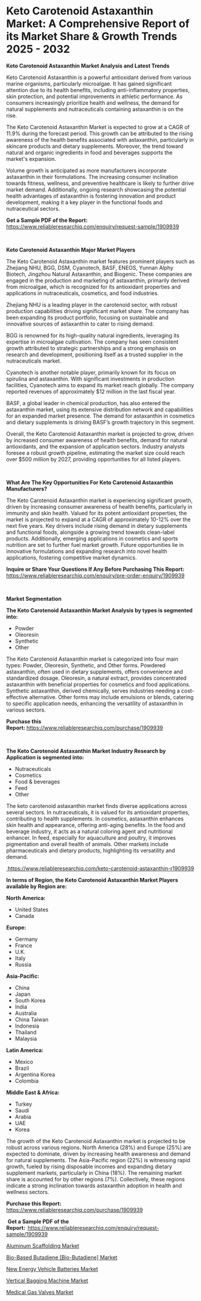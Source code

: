 <p><h1>Keto Carotenoid Astaxanthin Market: A Comprehensive Report of its Market Share & Growth Trends 2025 - 2032</h1></p><p><strong>Keto Carotenoid Astaxanthin Market Analysis and Latest Trends</strong></p>
<p><p>Keto Carotenoid Astaxanthin is a powerful antioxidant derived from various marine organisms, particularly microalgae. It has gained significant attention due to its health benefits, including anti-inflammatory properties, skin protection, and potential improvements in athletic performance. As consumers increasingly prioritize health and wellness, the demand for natural supplements and nutraceuticals containing astaxanthin is on the rise.</p><p>The Keto Carotenoid Astaxanthin Market is expected to grow at a CAGR of 11.9% during the forecast period. This growth can be attributed to the rising awareness of the health benefits associated with astaxanthin, particularly in skincare products and dietary supplements. Moreover, the trend toward natural and organic ingredients in food and beverages supports the market's expansion. </p><p>Volume growth is anticipated as more manufacturers incorporate astaxanthin in their formulations. The increasing consumer inclination towards fitness, wellness, and preventive healthcare is likely to further drive market demand. Additionally, ongoing research showcasing the potential health advantages of astaxanthin is fostering innovation and product development, making it a key player in the functional foods and nutraceutical sectors.</p></p>
<p><strong>Get a Sample PDF of the Report:&nbsp;</strong> <a href="https://www.reliableresearchiq.com/enquiry/request-sample/1909939?utm_campaign=2267&utm_medium=2&utm_source=Github&utm_content=ia&utm_term=04022025&utm_id=keto-carotenoid-astaxanthin">https://www.reliableresearchiq.com/enquiry/request-sample/1909939</a></p>
<p>&nbsp;</p>
<p><strong>Keto Carotenoid Astaxanthin Major Market Players</strong></p>
<p><p>The Keto Carotenoid Astaxanthin market features prominent players such as Zhejiang NHU, BGG, DSM, Cyanotech, BASF, ENEOS, Yunnan Alphy Biotech, Jingzhou Natural Astaxanthin, and Biogenic. These companies are engaged in the production and marketing of astaxanthin, primarily derived from microalgae, which is recognized for its antioxidant properties and applications in nutraceuticals, cosmetics, and food industries.</p><p>Zhejiang NHU is a leading player in the carotenoid sector, with robust production capabilities driving significant market share. The company has been expanding its product portfolio, focusing on sustainable and innovative sources of astaxanthin to cater to rising demand.</p><p>BGG is renowned for its high-quality natural ingredients, leveraging its expertise in microalgae cultivation. The company has seen consistent growth attributed to strategic partnerships and a strong emphasis on research and development, positioning itself as a trusted supplier in the nutraceuticals market.</p><p>Cyanotech is another notable player, primarily known for its focus on spirulina and astaxanthin. With significant investments in production facilities, Cyanotech aims to expand its market reach globally. The company reported revenues of approximately $12 million in the last fiscal year.</p><p>BASF, a global leader in chemical production, has also entered the astaxanthin market, using its extensive distribution network and capabilities for an expanded market presence. The demand for astaxanthin in cosmetics and dietary supplements is driving BASF’s growth trajectory in this segment.</p><p>Overall, the Keto Carotenoid Astaxanthin market is projected to grow, driven by increased consumer awareness of health benefits, demand for natural antioxidants, and the expansion of application sectors. Industry analysts foresee a robust growth pipeline, estimating the market size could reach over $500 million by 2027, providing opportunities for all listed players.</p></p>
<p>&nbsp;</p>
<p><strong>What Are The Key Opportunities For Keto Carotenoid Astaxanthin Manufacturers?</strong></p>
<p><p>The Keto Carotenoid Astaxanthin market is experiencing significant growth, driven by increasing consumer awareness of health benefits, particularly in immunity and skin health. Valued for its potent antioxidant properties, the market is projected to expand at a CAGR of approximately 10-12% over the next five years. Key drivers include rising demand in dietary supplements and functional foods, alongside a growing trend towards clean-label products. Additionally, emerging applications in cosmetics and sports nutrition are set to further fuel market growth. Future opportunities lie in innovative formulations and expanding research into novel health applications, fostering competitive market dynamics.</p></p>
<p><strong>Inquire or Share Your Questions If Any Before Purchasing This Report:</strong> <a href="https://www.reliableresearchiq.com/enquiry/pre-order-enquiry/1909939?utm_campaign=2267&utm_medium=2&utm_source=Github&utm_content=ia&utm_term=04022025&utm_id=keto-carotenoid-astaxanthin">https://www.reliableresearchiq.com/enquiry/pre-order-enquiry/1909939</a></p>
<p>&nbsp;</p>
<p><strong>Market Segmentation</strong></p>
<p><strong>The Keto Carotenoid Astaxanthin Market Analysis by types is segmented into:</strong></p>
<p><ul><li>Powder</li><li>Oleoresin</li><li>Synthetic</li><li>Other</li></ul></p>
<p><p>The Keto Carotenoid Astaxanthin market is categorized into four main types: Powder, Oleoresin, Synthetic, and Other forms. Powdered astaxanthin, often used in dietary supplements, offers convenience and standardized dosage. Oleoresin, a natural extract, provides concentrated astaxanthin with beneficial properties for cosmetics and food applications. Synthetic astaxanthin, derived chemically, serves industries needing a cost-effective alternative. Other forms may include emulsions or blends, catering to specific application needs, enhancing the versatility of astaxanthin in various sectors.</p></p>
<p><strong>Purchase this Report:&nbsp;</strong><a href="https://www.reliableresearchiq.com/purchase/1909939?utm_campaign=2267&utm_medium=2&utm_source=Github&utm_content=ia&utm_term=04022025&utm_id=keto-carotenoid-astaxanthin">https://www.reliableresearchiq.com/purchase/1909939</a></p>
<p>&nbsp;</p>
<p><strong>The Keto Carotenoid Astaxanthin Market Industry Research by Application is segmented into:</strong></p>
<p><ul><li>Nutraceuticals</li><li>Cosmetics</li><li>Food & beverages</li><li>Feed</li><li>Other</li></ul></p>
<p><p>The keto carotenoid astaxanthin market finds diverse applications across several sectors. In nutraceuticals, it is valued for its antioxidant properties, contributing to health supplements. In cosmetics, astaxanthin enhances skin health and appearance, offering anti-aging benefits. In the food and beverage industry, it acts as a natural coloring agent and nutritional enhancer. In feed, especially for aquaculture and poultry, it improves pigmentation and overall health of animals. Other markets include pharmaceuticals and dietary products, highlighting its versatility and demand.</p></p>
<p><a href="https://www.reliableresearchiq.com/keto-carotenoid-astaxanthin-r1909939?utm_campaign=2267&utm_medium=2&utm_source=Github&utm_content=ia&utm_term=04022025&utm_id=keto-carotenoid-astaxanthin">&nbsp;https://www.reliableresearchiq.com/keto-carotenoid-astaxanthin-r1909939</a></p>
<p><strong>In terms of Region, the Keto Carotenoid Astaxanthin Market Players available by Region are:</strong></p>
<p>
    <p> <strong> North America: </strong>
        <ul>
            <li>United States</li>
            <li>Canada</li>
        </ul>
        </p> 
    <p> <strong> Europe: </strong>
        <ul>
            <li>Germany</li>
            <li>France</li>
            <li>U.K.</li>
            <li>Italy</li>
            <li>Russia</li>
        </ul>
        </p> 
    <p> <strong> Asia-Pacific: </strong>
        <ul>
            <li>China</li>
            <li>Japan</li>
            <li>South Korea</li>
            <li>India</li>
            <li>Australia</li>
            <li>China Taiwan</li>
            <li>Indonesia</li>
            <li>Thailand</li>
            <li>Malaysia</li>
        </ul>
        </p> 
    <p> <strong> Latin America: </strong>
        <ul>
            <li>Mexico</li>
            <li>Brazil</li>
            <li>Argentina Korea</li>
            <li>Colombia</li>
        </ul>
        </p> 
    <p> <strong> Middle East & Africa: </strong>
        <ul>
            <li>Turkey</li>
            <li>Saudi</li>
            <li>Arabia</li>
            <li>UAE</li>
            <li>Korea</li>
        </ul>
    </p>
    </p>
<p><p>The growth of the Keto Carotenoid Astaxanthin market is projected to be robust across various regions. North America (28%) and Europe (25%) are expected to dominate, driven by increasing health awareness and demand for natural supplements. The Asia-Pacific region (22%) is witnessing rapid growth, fueled by rising disposable incomes and expanding dietary supplement markets, particularly in China (18%). The remaining market share is accounted for by other regions (7%). Collectively, these regions indicate a strong inclination towards astaxanthin adoption in health and wellness sectors.</p></p>
<p><strong>Purchase this Report: </strong><a href="https://www.reliableresearchiq.com/purchase/1909939?utm_campaign=2267&utm_medium=2&utm_source=Github&utm_content=ia&utm_term=04022025&utm_id=keto-carotenoid-astaxanthin">https://www.reliableresearchiq.com/purchase/1909939</a></p>
<p>&nbsp;<strong>Get a Sample PDF of the Report:&nbsp;&nbsp;</strong><a href="https://www.reliableresearchiq.com/enquiry/request-sample/1909939?utm_campaign=2267&utm_medium=2&utm_source=Github&utm_content=ia&utm_term=04022025&utm_id=keto-carotenoid-astaxanthin">https://www.reliableresearchiq.com/enquiry/request-sample/1909939</a></p>
<p><strong></strong></p>
<p><p><a href="https://www.linkedin.com/pulse/aluminum-scaffolding-market-2025-2032-analyzing-size-share-av9xf?utm_campaign=2267&utm_medium=2&utm_source=Github&utm_content=ia&utm_term=04022025&utm_id=keto-carotenoid-astaxanthin">Aluminum Scaffolding Market</a></p><p><a href="https://www.linkedin.com/pulse/bio-based-butadiene-bio-butadiene-market-report-company-profiles-fhxgf?utm_campaign=2267&utm_medium=2&utm_source=Github&utm_content=ia&utm_term=04022025&utm_id=keto-carotenoid-astaxanthin">Bio-Based Butadiene [Bio-Butadiene] Market</a></p><p><a href="https://www.linkedin.com/pulse/in-depth-new-energy-vehicle-batteries-market-review-size-share-8atff?utm_campaign=2267&utm_medium=2&utm_source=Github&utm_content=ia&utm_term=04022025&utm_id=keto-carotenoid-astaxanthin">New Energy Vehicle Batteries Market</a></p><p><a href="https://www.linkedin.com/pulse/comprehensive-study-vertical-bagging-machinemarket-segmentation-2finf?utm_campaign=2267&utm_medium=2&utm_source=Github&utm_content=ia&utm_term=04022025&utm_id=keto-carotenoid-astaxanthin">Vertical Bagging Machine Market</a></p><p><a href="https://www.linkedin.com/pulse/medical-gas-valves-market-size-global-revenue-sales-volume-kcaxf?utm_campaign=2267&utm_medium=2&utm_source=Github&utm_content=ia&utm_term=04022025&utm_id=keto-carotenoid-astaxanthin">Medical Gas Valves Market</a></p></p>